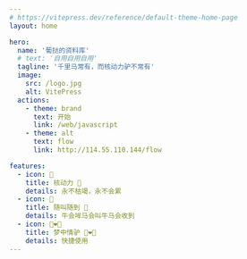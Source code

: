 ```yaml
---
# https://vitepress.dev/reference/default-theme-home-page
layout: home

hero:
  name: '葡挞的资料库'
  # text: '自用自用自用'
  tagline: '千里马常有，而核动力驴不常有'
  image:
    src: /logo.jpg
    alt: VitePress
  actions:
    - theme: brand
      text: 开始
      link: /web/javascript
    - theme: alt
      text: flow
      link: http://114.55.110.144/flow

features:
  - icon: 🤡
    title: 核动力 🤡
    details: 永不枯竭，永不会累
  - icon: 🚀
    title: 随叫随到 🚀
    details: 牛会哞马会叫牛马会收到
  - icon: 👩‍❤️‍👨
    title: 梦中情驴 👩‍❤️‍👨
    details: 快捷使用
---
```

